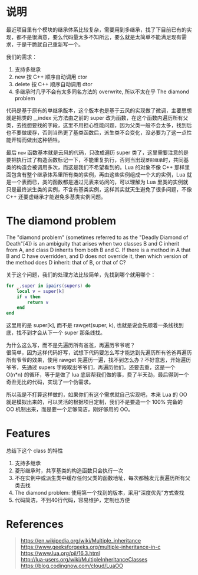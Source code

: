 
# 说明
最近项目里有个模块的继承体系比较复杂，需要用到多继承，找了下目前已有的实现，都不是很满意，要么代码量太多不知所云，要么就是太简单不能满足现有需求，于是干脆就自己重新写一个。

我们的需求：
1. 支持多继承
2. new 按 C++ 顺序自动调用 ctor
3. delete 按 C++ 顺序自动调用 dtor
4. 多继承时几乎不会有太多同名方法的 overwrite, 所以不太在乎 The diamond problem

代码是基于原有的单继承版本，这个版本也是基于云风的实现做了微调，主要思想就是把类的 __index 元方法由之前的 super 改为函数，在这个函数内遍历所有父类，去找想要找的字段，这里不用担心性能问题，因为父类一般不会太多，找到后也不要做缓存，否则当热更了基类函数后，派生类不会变化，没必要为了这一点性能开销而做出这种牺牲。

最后 `new` 函数基本就是云风的代码，只改成遍历 super 类了，这里需要注意的是要把执行过了构造函数标记一下，不能重复执行，否则当出现`菱形继承`时，共同基类的构造会被调用多次，而这是我们不希望看到的。Lua 的对象不像 C++ 那样里面包含有整个继承体系里所有类的实例，再由这些实例组成一个大的实例，Lua 就是一个表而已，类的函数都是通过元表来访问的，可以理解为 Lua 里类的实例就只是最终派生类的实例，不含有基类实例，这样其实就天生避免了很多问题，不像 C++ 还要虚继承才能避免多基类实例问题。

# The diamond problem
The "diamond problem" (sometimes referred to as the "Deadly Diamond of Death"[4]) is an ambiguity that arises when two classes B and C inherit from A, and class D inherits from both B and C. If there is a method in A that B and C have overridden, and D does not override it, then which version of the method does D inherit: that of B, or that of C?

关于这个问题，我们的处理方法比较简单，先找到哪个就用哪个：
```lua
for _,super in ipairs(supers) do
    local v = super[k]
    if v then
        return v
    end
end
```
这里用的是 super[k], 而不是 rawget(super, k), 也就是说会先顺着一条线找到底，找不到才会从下一个 super 那条线找。

为什么这么写，而不是先遍历所有爸爸，再遍历爷爷呢？  
很简单，因为这样代码好写，试想下代码要怎么写才能达到先遍历所有爸爸再遍历所有爷爷的效果，使用 rawget 先遍历一遍，找不到怎么办？不好意思，开始遍历爷爷，先通过 supers 字段取出爷爷们，再遍历他们，还要去重，这是一个 O(n*n) 的循环，等于是做了 lua 底层帮我们做的事，费了半天劲，最后得到一个奇丑无比的代码，实现了一个伪需求。

所以我是不打算这样做的，如果你们有这个需求就自己实现吧，本来 Lua 的 OO 就是模拟出来的，可以灵活的根据项目定制，我们不是要造一个 100% 完备的 OO 机制出来，而是要一个足够简洁，刚好够用的 OO。

# Features
总结下这个 class 的特性
1. 支持多继承
2. 菱形继承时，共享基类的构造函数只会执行一次
3. 不在实例中或派生类中缓存任何父类的函数地址，每次都触发元表遍历所有父类去找
4. The diamond problem: 使用第一个找到的版本，采用“深度优先”方式查找
5. 代码简洁，不到40行代码，容易维护，定制也方便


# References
> https://en.wikipedia.org/wiki/Multiple_inheritance  
> https://www.geeksforgeeks.org/multiple-inheritance-in-c  
> https://www.lua.org/pil/16.3.html  
> http://lua-users.org/wiki/MultipleInheritanceClasses  
> https://blog.codingnow.com/cloud/LuaOO  
